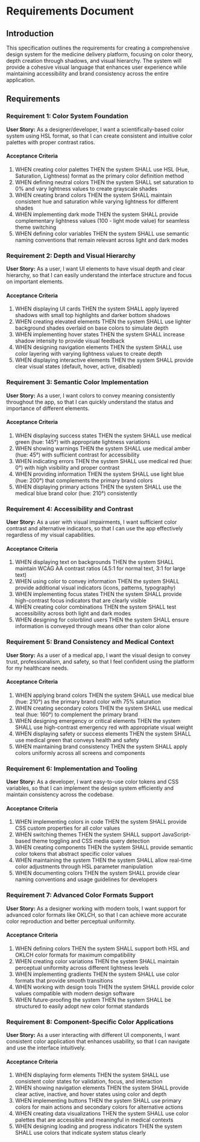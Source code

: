 # Requirements Document

## Introduction

This specification outlines the requirements for creating a comprehensive design system for the medicine delivery platform, focusing on color theory, depth creation through shadows, and visual hierarchy. The system will provide a cohesive visual language that enhances user experience while maintaining accessibility and brand consistency across the entire application.

## Requirements

### Requirement 1: Color System Foundation

**User Story:** As a designer/developer, I want a scientifically-based color system using HSL format, so that I can create consistent and intuitive color palettes with proper contrast ratios.

#### Acceptance Criteria

1. WHEN creating color palettes THEN the system SHALL use HSL (Hue, Saturation, Lightness) format as the primary color definition method
2. WHEN defining neutral colors THEN the system SHALL set saturation to 0% and vary lightness values to create grayscale shades
3. WHEN creating brand colors THEN the system SHALL maintain consistent hue and saturation while varying lightness for different shades
4. WHEN implementing dark mode THEN the system SHALL provide complementary lightness values (100 - light mode value) for seamless theme switching
5. WHEN defining color variables THEN the system SHALL use semantic naming conventions that remain relevant across light and dark modes

### Requirement 2: Depth and Visual Hierarchy

**User Story:** As a user, I want UI elements to have visual depth and clear hierarchy, so that I can easily understand the interface structure and focus on important elements.

#### Acceptance Criteria

1. WHEN displaying UI cards THEN the system SHALL apply layered shadows with small top highlights and darker bottom shadows
2. WHEN creating elevated elements THEN the system SHALL use lighter background shades overlaid on base colors to simulate depth
3. WHEN implementing hover states THEN the system SHALL increase shadow intensity to provide visual feedback
4. WHEN designing navigation elements THEN the system SHALL use color layering with varying lightness values to create depth
5. WHEN displaying interactive elements THEN the system SHALL provide clear visual states (default, hover, active, disabled)

### Requirement 3: Semantic Color Implementation

**User Story:** As a user, I want colors to convey meaning consistently throughout the app, so that I can quickly understand the status and importance of different elements.

#### Acceptance Criteria

1. WHEN displaying success states THEN the system SHALL use medical green (hue: 145°) with appropriate lightness variations
2. WHEN showing warnings THEN the system SHALL use medical amber (hue: 45°) with sufficient contrast for accessibility
3. WHEN indicating errors THEN the system SHALL use medical red (hue: 0°) with high visibility and proper contrast
4. WHEN providing information THEN the system SHALL use light blue (hue: 200°) that complements the primary brand colors
5. WHEN displaying primary actions THEN the system SHALL use the medical blue brand color (hue: 210°) consistently

### Requirement 4: Accessibility and Contrast

**User Story:** As a user with visual impairments, I want sufficient color contrast and alternative indicators, so that I can use the app effectively regardless of my visual capabilities.

#### Acceptance Criteria

1. WHEN displaying text on backgrounds THEN the system SHALL maintain WCAG AA contrast ratios (4.5:1 for normal text, 3:1 for large text)
2. WHEN using color to convey information THEN the system SHALL provide additional visual indicators (icons, patterns, typography)
3. WHEN implementing focus states THEN the system SHALL provide high-contrast focus indicators that are clearly visible
4. WHEN creating color combinations THEN the system SHALL test accessibility across both light and dark modes
5. WHEN designing for colorblind users THEN the system SHALL ensure information is conveyed through means other than color alone

### Requirement 5: Brand Consistency and Medical Context

**User Story:** As a user of a medical app, I want the visual design to convey trust, professionalism, and safety, so that I feel confident using the platform for my healthcare needs.

#### Acceptance Criteria

1. WHEN applying brand colors THEN the system SHALL use medical blue (hue: 210°) as the primary brand color with 75% saturation
2. WHEN creating secondary colors THEN the system SHALL use medical teal (hue: 160°) to complement the primary brand
3. WHEN designing emergency or critical elements THEN the system SHALL use high-contrast emergency red with appropriate visual weight
4. WHEN displaying safety or success elements THEN the system SHALL use medical green that conveys health and safety
5. WHEN maintaining brand consistency THEN the system SHALL apply colors uniformly across all screens and components

### Requirement 6: Implementation and Tooling

**User Story:** As a developer, I want easy-to-use color tokens and CSS variables, so that I can implement the design system efficiently and maintain consistency across the codebase.

#### Acceptance Criteria

1. WHEN implementing colors in code THEN the system SHALL provide CSS custom properties for all color values
2. WHEN switching themes THEN the system SHALL support JavaScript-based theme toggling and CSS media query detection
3. WHEN creating components THEN the system SHALL provide semantic color tokens that abstract specific color values
4. WHEN maintaining the system THEN the system SHALL allow real-time color adjustments through HSL parameter manipulation
5. WHEN documenting colors THEN the system SHALL provide clear naming conventions and usage guidelines for developers

### Requirement 7: Advanced Color Formats Support

**User Story:** As a designer working with modern tools, I want support for advanced color formats like OKLCH, so that I can achieve more accurate color reproduction and better perceptual uniformity.

#### Acceptance Criteria

1. WHEN defining colors THEN the system SHALL support both HSL and OKLCH color formats for maximum compatibility
2. WHEN creating color variations THEN the system SHALL maintain perceptual uniformity across different lightness levels
3. WHEN implementing gradients THEN the system SHALL use color formats that provide smooth transitions
4. WHEN working with design tools THEN the system SHALL provide color values compatible with modern design software
5. WHEN future-proofing the system THEN the system SHALL be structured to easily adopt new color format standards

### Requirement 8: Component-Specific Color Applications

**User Story:** As a user interacting with different UI components, I want consistent color application that enhances usability, so that I can navigate and use the interface intuitively.

#### Acceptance Criteria

1. WHEN displaying form elements THEN the system SHALL use consistent color states for validation, focus, and interaction
2. WHEN showing navigation elements THEN the system SHALL provide clear active, inactive, and hover states using color and depth
3. WHEN implementing buttons THEN the system SHALL use primary colors for main actions and secondary colors for alternative actions
4. WHEN creating data visualizations THEN the system SHALL use color palettes that are accessible and meaningful in medical contexts
5. WHEN designing loading and progress indicators THEN the system SHALL use colors that indicate system status clearly
